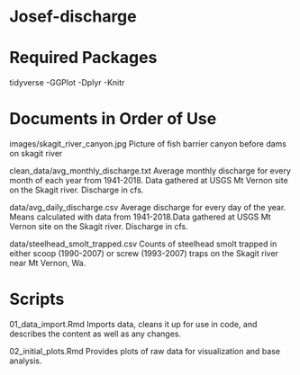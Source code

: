 # Josef-discharge

# Required Packages

tidyverse
  -GGPlot
  -Dplyr
  -Knitr

# Documents in Order of Use

images/skagit_river_canyon.jpg
  Picture of fish barrier canyon before dams on skagit river
  
clean_data/avg_monthly_discharge.txt
  Average monthly discharge for every month of each year from 1941-2018. Data      gathered at USGS Mt Vernon site on the Skagit river. Discharge in cfs.
  
data/avg_daily_discharge.csv
  Average discharge for every day of the year. Means calculated with data from     1941-2018.Data gathered at USGS Mt Vernon site on the Skagit river. Discharge    in cfs.
  
data/steelhead_smolt_trapped.csv
  Counts of steelhead smolt trapped in either scoop (1990-2007) or screw           (1993-2007) traps on the Skagit river near Mt Vernon, Wa. 
  
# Scripts

01_data_import.Rmd
  Imports data, cleans it up for use in code, and describes the content as well    as any changes.
  
02_initial_plots.Rmd
  Provides plots of raw data for visualization and base analysis. 